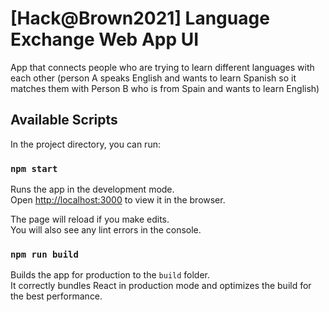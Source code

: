 # [Hack@Brown2021] Language Exchange Web App UI

App that connects people who are trying to learn different languages with each other (person A speaks English and wants to learn Spanish so it matches them with Person B who is from Spain and wants to learn English)

## Available Scripts

In the project directory, you can run:

### `npm start`

Runs the app in the development mode.\
Open [http://localhost:3000](http://localhost:3000) to view it in the browser.

The page will reload if you make edits.\
You will also see any lint errors in the console.

### `npm run build`

Builds the app for production to the `build` folder.\
It correctly bundles React in production mode and optimizes the build for the best performance.
